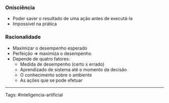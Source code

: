 ### Onisciência

- Poder saver o resultado de uma ação antes de executá-la 
- Impossível na prática

### Racionalidade

- Maximizar o desempenho esperado
- Perfeição => maximiza o desempenho
- Depende de quatro fatores:
	- Medida de desempenho (certo x errado)
	- Aprendizado de sistema até o momento da decisão
	- O conhecimento sobre o ambiente
	- As ações que se pode efetuar

---

Tags: #inteligencia-artificial 